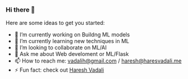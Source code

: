 ### Hi there 👋

<!--
**haresh121/haresh121** is a ✨ _special_ ✨ repository because its `README.md` (this file) appears on your GitHub profile.
-->
Here are some ideas to get you started:

- 🔭 I’m currently working on Buildng ML models
- 🌱 I’m currently learning new techniques in ML
- 👯 I’m looking to collaborate on ML/AI
- 💬 Ask me about Web develoment or ML/Flask
- 📫 How to reach me: vadalih@gmail.com / haresh@haresvadali.me
- ⚡ Fun fact: check out [Haresh Vadali](https://portfolio.hareshvadali.me)

<!-- - 🤔 I’m looking for help with ... -->
<!-- 😄 Pronouns: ... -->
